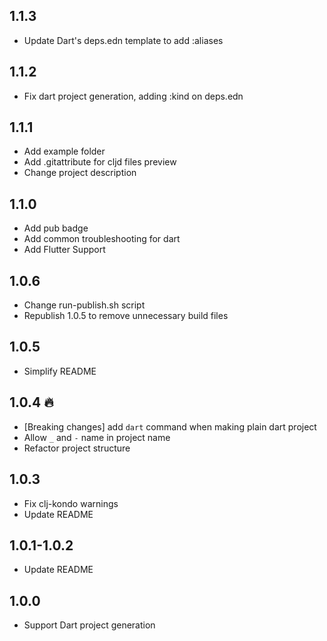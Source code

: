 ## 1.1.3
- Update Dart's deps.edn template to add :aliases 

## 1.1.2
- Fix dart project generation, adding :kind on deps.edn

## 1.1.1
- Add example folder
- Add .gitattribute for cljd files preview
- Change project description

## 1.1.0 
- Add pub badge
- Add common troubleshooting for dart
- Add Flutter Support

## 1.0.6
- Change run-publish.sh script
- Republish 1.0.5 to remove unnecessary build files

## 1.0.5
- Simplify README

## 1.0.4 🔥
- [Breaking changes] add `dart` command when making plain dart project
- Allow `_` and `-` name in project name
- Refactor project structure

## 1.0.3

- Fix clj-kondo warnings
- Update README

## 1.0.1-1.0.2

- Update README

## 1.0.0

- Support Dart project generation
